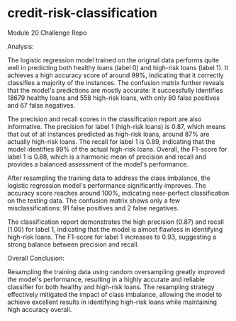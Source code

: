 # credit-risk-classification
Module 20 Challenge Repo

Analysis:

The logistic regression model trained on the original data performs quite well in predicting both healthy loans (label 0) and high-risk loans (label 1). It achieves a high accuracy score of around 99%, indicating that it correctly classifies a majority of the instances. The confusion matrix further reveals that the model's predictions are mostly accurate: it successfully identifies 18679 healthy loans and 558 high-risk loans, with only 80 false positives and 67 false negatives.

The precision and recall scores in the classification report are also informative. The precision for label 1 (high-risk loans) is 0.87, which means that out of all instances predicted as high-risk loans, around 87% are actually high-risk loans. The recall for label 1 is 0.89, indicating that the model identifies 89% of the actual high-risk loans. Overall, the F1-score for label 1 is 0.88, which is a harmonic mean of precision and recall and provides a balanced assessment of the model's performance.

After resampling the training data to address the class imbalance, the logistic regression model's performance significantly improves. The accuracy score reaches around 100%, indicating near-perfect classification on the testing data. The confusion matrix shows only a few misclassifications: 91 false positives and 2 false negatives.

The classification report demonstrates the high precision (0.87) and recall (1.00) for label 1, indicating that the model is almost flawless in identifying high-risk loans. The F1-score for label 1 increases to 0.93, suggesting a strong balance between precision and recall.

Overall Conclusion:

Resampling the training data using random oversampling greatly improved the model's performance, resulting in a highly accurate and reliable classifier for both healthy and high-risk loans. The resampling strategy effectively mitigated the impact of class imbalance, allowing the model to achieve excellent results in identifying high-risk loans while maintaining high accuracy overall.
